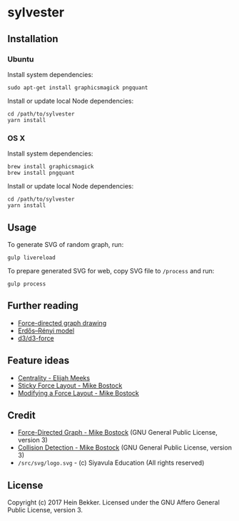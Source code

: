 # sylvester

## Installation

### Ubuntu

Install system dependencies:

```
sudo apt-get install graphicsmagick pngquant
```

Install or update local Node dependencies:

```
cd /path/to/sylvester
yarn install
```

### OS X

Install system dependencies:

```
brew install graphicsmagick
brew install pngquant
```

Install or update local Node dependencies:

```
cd /path/to/sylvester
yarn install
```

## Usage

To generate SVG of random graph, run:

```
gulp livereload
```

To prepare generated SVG for web, copy SVG file to `/process` and run:

```
gulp process
```

## Further reading

* [Force-directed graph drawing](https://en.wikipedia.org/wiki/Force-directed_graph_drawing)
* [Erdős–Rényi model](https://en.wikipedia.org/wiki/Erd%C5%91s%E2%80%93R%C3%A9nyi_model)
* [d3/d3-force](https://github.com/d3/d3-force)

## Feature ideas

* [Centrality - Elijah Meeks](http://bl.ocks.org/emeeks/9357371)
* [Sticky Force Layout - Mike Bostock](https://bl.ocks.org/mbostock/3750558)
* [Modifying a Force Layout - Mike Bostock](https://bl.ocks.org/mbostock/1095795)

## Credit

* [Force-Directed Graph - Mike Bostock](https://bl.ocks.org/mbostock/4062045) (GNU General Public License, version 3)
* [Collision Detection - Mike Bostock](https://bl.ocks.org/mbostock/31ce330646fa8bcb7289ff3b97aab3f5) (GNU General Public License, version 3)
* `/src/svg/logo.svg` - (c) Siyavula Education (All rights reserved)

## License

Copyright (c) 2017 Hein Bekker. Licensed under the GNU Affero General Public License, version 3.
